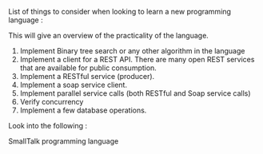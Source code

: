 List of things to consider when looking to learn a new programming language : 

This will give an overview of the practicality of the language.

1. Implement Binary tree search or any other algorithm in the language
1. Implement a client for a REST API. There are many open REST services that are available for public consumption.
1. Implement a RESTful service (producer).
1. Implement a soap service client.
1. Implement parallel service calls (both RESTful and Soap service calls)
1. Verify concurrency
1. Implement a few database operations.

Look into the following :

SmallTalk programming language

